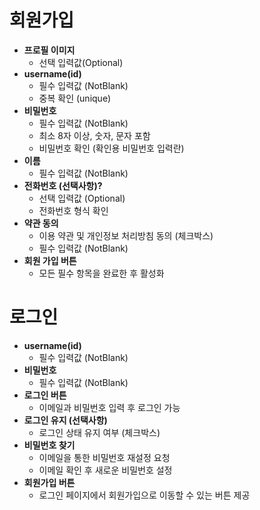 # 회원가입
- **프로필 이미지**
	- 선택 입력값(Optional)
- **username(id)**
    - 필수 입력값 (NotBlank)
    -  중복 확인 (unique)
- **비밀번호**
    - 필수 입력값 (NotBlank)
    - 최소 8자 이상, 숫자, 문자 포함
    - 비밀번호 확인 (확인용 비밀번호 입력란)
- **이름**
    - 필수 입력값 (NotBlank)
- **전화번호 (선택사항)?**
    - 선택 입력값 (Optional)
    - 전화번호 형식 확인
- **약관 동의**
    - 이용 약관 및 개인정보 처리방침 동의 (체크박스)
    - 필수 입력값 (NotBlank)
- **회원 가입 버튼**
    - 모든 필수 항목을 완료한 후 활성화
# 로그인
- **username(id)**
    - 필수 입력값 (NotBlank)
- **비밀번호**
    - 필수 입력값 (NotBlank)
- **로그인 버튼**
    - 이메일과 비밀번호 입력 후 로그인 가능
- **로그인 유지 (선택사항)**
    - 로그인 상태 유지 여부 (체크박스)
- **비밀번호 찾기**
    - 이메일을 통한 비밀번호 재설정 요청
    - 이메일 확인 후 새로운 비밀번호 설정
- **회원가입 버튼**
    - 로그인 페이지에서 회원가입으로 이동할 수 있는 버튼 제공